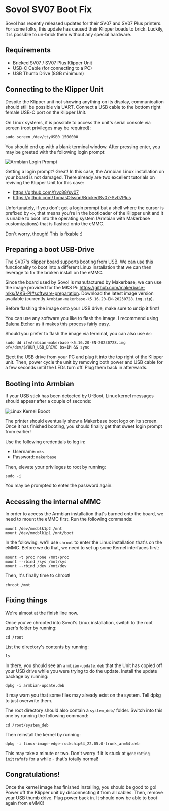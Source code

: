 # Sovol SV07 Boot Fix
Sovol has recently released updates for their SV07 and SV07 Plus printers. For some folks, this update has caused their Klipper boads to brick. Luckily, it is possible to un-brick them without any special hardware.

## Requirements
* Bricked SV07 / SV07 Plus Klipper Unit
* USB-C Cable (for connecting to a PC)
* USB Thumb Drive (8GB minimum)

## Connecting to the Klipper Unit
Despite the Klipper unit not showing anything on its display, communication should still be possible via UART. Connect a USB cable to the bottom right female USB-C port on the Klipper Unit.

On Linux systems, it is possible to access the unit's serial console via screen (root privileges may be required):

```sudo screen /dev/ttyUSB0 1500000```

You should end up with a blank terminal window. After pressing enter, you may be greeted with the following login prompt:

![Armbian Login Prompt](img/armbian-login.png)

Getting a login prompt? Great! In this case, the Armbian Linux installation on your board is not damaged. There already are two excellent tutorials on reviving the Klipper Unit for this case:

* https://github.com/fryc88/sv07
* https://github.com/TomasOlsson/BrickedSv07-Sv07Plus

Unfortunately, if you don't get a login prompt but a shell where the cursor is prefixed by `=>`, that means you're in the bootloader of the Klipper unit and it is unable to boot into the operating system (Armbian with Makerbase customizations) that is flashed onto the eMMC.

Don't worry, though! This is fixable :)

## Preparing a boot USB-Drive
The SV07's Klipper board supports booting from USB. We can use this functionality to boot into a different Linux installation that we can then leverage to fix the broken install on the eMMC.

Since the board used by Sovol is manufactured by Makerbase, we can use the image provided for the MKS Pi: https://github.com/makerbase-mks/MKS-PI#software-preparation. Download the latest image version available (currently `Armbian-makerbase-k5.16.20-EN-20230728.img.zip`).

Before flashing the image onto your USB drive, make sure to unzip it first!

You can use any software you like to flash the image. I recommend using [Balena Etcher](https://etcher.balena.io) as it makes this process fairly easy.

Should you prefer to flash the image via terminal, you can also use `dd`:

``sudo dd if=Armbian-makerbase-k5.16.20-EN-20230728.img of=/dev/$YOUR_USB_DRIVE bs=1M && sync``

Eject the USB drive from your PC and plug it into the top right of the Klipper unit. Then, power cycle the unit by removing both power and USB cable for a few seconds until the LEDs turn off. Plug them back in afterwards.

## Booting into Armbian
If your USB stick has been detected by U-Boot, Linux kernel messages should appear after a couple of seconds:

![Linux Kernel Booot](img/armbian-boot.png)

The printer should eventually show a Makerbase boot logo on its screen. Once it has finished booting, you should finally get that sweet login prompt from earlier!

Use the following credentials to log in:

* Username: `mks`
* Password: `makerbase`

Then, elevate your privileges to root by running:

`sudo -i`

You may be prompted to enter the password again.

## Accessing the internal eMMC
In order to access the Armbian installation that's burned onto the board, we need to mount the eMMC first. Run the following commands:

```
mount /dev/mmcblk1p2 /mnt
mount /dev/mmcblk1p1 /mnt/boot
```

In the following, we'll use `chroot` to enter the Linux installation that's on the eMMC. Before we do that, we need to set up some Kernel interfaces first:

```
mount -t proc none /mnt/proc
mount --rbind /sys /mnt/sys
mount --rbind /dev /mnt/dev
```

Then, it's finally time to chroot!

```
chroot /mnt
```

## Fixing things
We're almost at the finish line now.

Once you've chrooted into Sovol's Linux installation, switch to the root user's folder by running:

```cd /root```

List the directory's contents by running:

```ls```

In there, you should see an `armbian-update.deb` that the Unit has copied off your USB drive while you were trying to do the update. Install the update package by running:

```dpkg -i armbian-update.deb```

It may warn you that some files may already exist on the system. Tell dpkg to just overwrite them.

The root directory should also contain a `system_deb/` folder. Switch into this one by running the following command:

```cd /root/system_deb```

Then reinstall the kernel by running:

```dpkg -i linux-image-edge-rockchip64_22.05.0-trunk_arm64.deb```

This may take a minute or two. Don't worry if it is stuck at `generating initrafmfs` for a while - that's totally normal!

## Congratulations!
Once the kernel image has finished installing, you should be good to go! Power off the Klipper unit by disconnecting it from all cables. Then, remove your USB thumb drive. Plug power back in. It should now be able to boot again from eMMC!